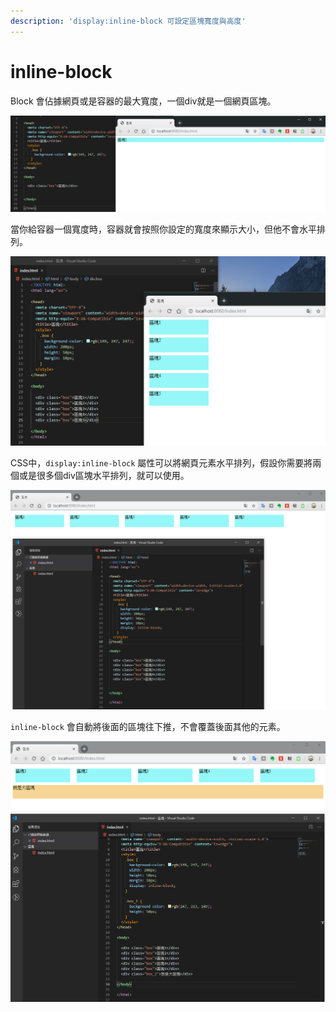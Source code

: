 ```yaml
---
description: 'display:inline-block 可設定區塊寬度與高度'
---
```


# inline-block

Block 會佔據網頁或是容器的最大寬度，一個div就是一個網頁區塊。

![](.gitbook/assets/image%20%2813%29.png)

當你給容器一個寬度時，容器就會按照你設定的寬度來顯示大小，但他不會水平排列。

![](.gitbook/assets/image%20%2810%29.png)



CSS中，`display:inline-block` 屬性可以將網頁元素水平排列，假設你需要將兩個或是很多個div區塊水平排列，就可以使用。

![](.gitbook/assets/image%20%284%29.png)

`inline-block` 會自動將後面的區塊往下推，不會覆蓋後面其他的元素。

![](.gitbook/assets/image%20%283%29.png)

